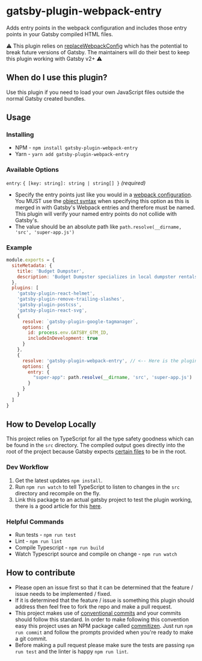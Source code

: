 # gatsby-plugin-webpack-entry
Adds entry points in the webpack configuration and includes those entry points in your Gatsby compiled HTML files.

:warning: This plugin relies on [replaceWebpackConfig][gatsby-replace-webpack] which has the potential to break future 
versions of Gatsby. The maintainers will do their best to keep this plugin working with Gatsby v2+ :warning:

## When do I use this plugin?
Use this plugin if you need to load your own JavaScript files outside the normal Gatsby created bundles.

## Usage
### Installing
* NPM - `npm install gatsby-plugin-webpack-entry`
* Yarn - `yarn add gatsby-plugin-webpack-entry`

### Available Options
`entry`: `{ [key: string]: string | string[] }` _(required)_
* Specify the entry points just like you would in a [webpack configuration][webpack-entry-points]. You MUST use 
the [object syntax][webpack-entry-object-syntax] when specifying this option as this is merged in with Gatsby's 
Webpack entries and therefore must be named. This plugin will verify your named entry points do not collide with Gatsby's.
* The value should be an absolute path like `path.resolve(__dirname, 'src', 'super-app.js')`

### Example
```javascript
module.exports = {
  siteMetadata: {
    title: 'Budget Dumpster',
    description: 'Budget Dumpster specializes in local dumpster rentals for homeowners and contractors alike. Call us to rent a dumpster in your area.'
  },
  plugins: [
    'gatsby-plugin-react-helmet',
    'gatsby-plugin-remove-trailing-slashes',
    'gatsby-plugin-postcss',
    'gatsby-plugin-react-svg', 
    {
      resolve: `gatsby-plugin-google-tagmanager`,
      options: {
        id: process.env.GATSBY_GTM_ID,
        includeInDevelopment: true
      }
    },
    {
      resolve: 'gatsby-plugin-webpack-entry', // <-- Here is the plugin
      options: {
        entry: {
          "super-app": path.resolve(__dirname, 'src', 'super-app.js')
        }
      }
    }  
  ]
}
```

## How to Develop Locally
This project relies on TypeScript for all the type safety goodness which can be found in the `src` directory. The 
compiled output goes directly into the root of the project because Gatsby expects [certain files][gatsby-plugin-files] 
to be in the root.

### Dev Workflow
1. Get the latest updates `npm install`.
2. Run `npm run watch` to tell TypeScript to listen to changes in the `src` directory and recompile on the fly.
3. Link this package to an actual gatsby project to test the plugin working, there is a good article for this
[here][using-npm-link].

### Helpful Commands
* Run tests - `npm run test`
* Lint - `npm run lint`
* Compile Typescript - `npm run build`
* Watch Typescript source and compile on change - `npm run watch`

## How to contribute
* Please open an issue first so that it can be determined that the feature / issue needs to be implemented / fixed.
* If it is determined that the feature / issue is something this plugin should address then feel free to fork the repo 
and make a pull request.
* This project makes use of [conventional commits][conventional-commits] and your commits should follow this standard. 
In order to make following this convention easy this project uses an NPM package called [commitizen][commitizen]. Just
run `npm run commit` and follow the prompts provided when you're ready to make a git commit.
* Before making a pull request please make sure the tests are passing `npm run test` and the linter is happy `npm run lint`.

[webpack-entry-points]: https://webpack.js.org/concepts/entry-points/
[webpack-entry-object-syntax]: https://webpack.js.org/concepts/entry-points/#object-syntax
[gatsby-plugin-files]: https://www.gatsbyjs.org/docs/files-gatsby-looks-for-in-a-plugin/
[using-npm-link]: https://medium.com/@vcarl/problems-with-npm-link-and-an-alternative-4dbdd3e66811
[conventional-commits]: https://www.conventionalcommits.org/en/v1.0.0/
[commitizen]: https://www.npmjs.com/package/commitizen
[gatsby-replace-webpack]: https://www.gatsbyjs.org/docs/actions/#replaceWebpackConfig
